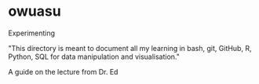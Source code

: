 # owuasu
Experimenting

"This directory is meant to document all my learning in bash, git, GitHub, R, Python, SQL for data manipulation and visualisation." 

A guide on the lecture from Dr. Ed

